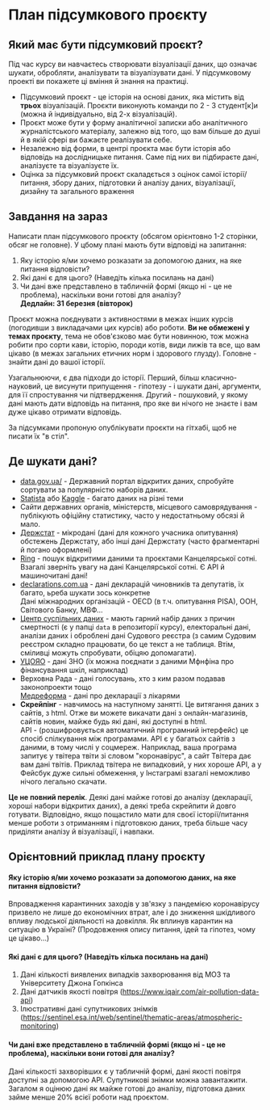 # План підсумкового проєкту  

## Який має бути підсумковий проєкт?  
Під час курсу ви навчаєтесь створювати візуалізації даних, що означає шукати, обробляти, аналізувати та візуалізувати дані. У підсумковому проекті ви покажете ці вміння й знання на практиці.  
  
* Підсумковий проєкт - це історія на основі даних, яка містить від **трьох** візуалізацій. Проєкти виконують команди по 2 - 3 студент[к]и (можна й індивідуально, від 2-х візуалізацій).
* Проєкт може бути у форму аналітичної записки або аналітичного журналістського матеріалу, залежно від того, що вам більше до душі й в якій сфері ви бажаєте реалізувати себе.  
* Незалежно від форми, в центрі проєкта має бути історія або відповідь на дослідницьке питання. Саме під них ви підбираєте дані, аналізуєте та візуалізуєте їх.  
* Оцінка за підсумковий проєкт скаладється з оцінок самої історії/питання, збору даних, підготовки й аналізу даних, візуалізації, дизайну та загального враження

## Завдання на зараз
Написати план підсумкового проєкту (обсягом орієнтовно 1-2 сторінки, обсяг не головне). У цбому плані мають бути відповіді на запитання:  
1. Яку історію я/ми хочемо розказати за допомогою даних, на яке питання відповісти?
2. Які дані є для цього? (Наведіть кілька посилань на дані)
3. Чи дані вже представлено в табличній формі (якщо ні - це не проблема), наскільки вони готові для аналізу?  
**Дедлайн: 31 березня (вівторок)**
  
Проєкт можна поєднувати з активностями в межах інших курсів (погодивши з викладачами цих курсів) або роботи. **Ви не обмежені у темах проєкту**, тема не обов'єзково має бути новинною, тож можна робити про сорти кави, історію, породи котів, види лижів та все, що вам цікаво (в межах загальних етичних норм і здорового глузду). Головне - знайти дані до вашої історії.
  
Узагальнюючи, є два підходи до історії. Перший, більш класично-науковий, це висунути припущення - гіпотезу - і шукати дані, аргументи, для її спростування чи підтвердження. Другий - пошуковий, у якому дані мають дати відповідь на питання, про яке ви нічого не знаєте і вам дуже цікаво отримати відповідь.  

За підсумками пропоную опублікувати проєкти на гітхабі, щоб не писати їх "в стіл".  
  
## Де шукати дані?
- [data.gov.ua/](https://data.gov.ua/) - Державний портал відкритих даних, спробуйте сортувати за популярністю наборів даних.  
- [Statista](https://www.statista.com/) або [Kaggle](https://www.kaggle.com/datasets) - багато даних на різні теми  
- Сайти державних органів, міністерств, місцевого самоврядування - публікують офіційну статистику, часто у недостатньому обсязі й мало.  
- [Держстат](http://www.ukrstat.gov.ua/operativ/micro_dani/mic_poc_rob_syly_18.zip) - мікродані (дані для кожного учасника опитування) обстежень Держстату, або інші дані Держстату (часто фрагментарні й погано оформлені)  
- [Ring](https://ring.org.ua/) - пошук відкритими даними та проєктами Канцелярської сотні. Взагалі зверніть увагу на дані Канцелярської сотні. Є API й машиночитані дані!  
- [declarations.com.ua](https://declarations.com.ua/) - дані декларацій чиновників та депутатів, їх багато, ьреба шукати зось конкретне  
Дані міжнародних організацій - OECD (в т.ч. опитування PISA), ООН, Світового Банку, МВФ...  
- [Центр суспільних даних](https://socialdata.org.ua/category/temi/) - мають гарний набір даних з причин смертності (є у папці `data` в репозиторії курсу), електоральні дані, аналізи даних і оброблені дані Судового реєстра (з самим Судовим реєстром складно працювати, бо це текст а не таблиця. Втім, сміливці можуть спробувати, обіцяю допомагати).  
- [УЦОЯО](http://testportal.gov.ua/zvity-dani/) - дані ЗНО (їх можна поєднати з даними Мфнфіна про фінансування шкіл, наприклад)  
- Верховна Рада - дані голосувань, хто з ким разом подавав законопроекти тощо  
[Медреформа](https://data.gov.ua/organization/natsionalna-sluzhba-zdorovia-ukrainy) - дані про декларації з лікарями  
- **Скрейпінг** - навчимось на наступному занятті. Це витягання даних з сайтів, з html. Отже ви можете викачати дані з онлайн-магазинів, сайтів новин, майже будь які дані, які доступні в html.  
API - (розшифровується автоматичний програмний інтерфейс) це спосіб спілкування між програмами. АРІ є у багатьох сайтів з даними, в тому числі у соцмереж. Наприклад, ваша програма запитує у твітера твіти зі словом "коронавірус", а сайт Твітера дає вам дані твітів. Приклад твітера не випадковий, у них хороше АРІ, а у Фейсбук дуже сильні обмеження, у Інстаграмі взагалі неможливо нічого легально скачати. 

**Це не повний перелік**. Деякі дані майже готові до аналізу (декларації, хороші набори відкритих даних), а деякі треба скрейпити й довго готувати. Відповідно, якщо пощастило мати для своєї історії/питання менше роботи з отриманням і підготовкою даних, треба більше часу приділяти аналізу й візуалізації, і навпаки.  
  
## Орієнтовний приклад плану проєкту 
 
#### Яку історію я/ми хочемо розказати за допомогою даних, на яке питання відповісти?
Впровадження карантинних заходів у зв'язку з пандемією коронавірусу призвело не лише до економічних втрат, але і до зниження шкідливого впливу людської діяльності на довкілля. Як вплинув карантин на ситуацію в Україні? (Продовження опису питання, ідей та гіпотез, чому це цікаво...)   
  
#### Які дані є для цього? (Наведіть кілька посилань на дані)
1) Дані кількості виявлених випадків захворювання від МОЗ та Університету Джона Гопкінса  
2) Дані датчиків якості повітря (https://www.iqair.com/air-pollution-data-api)
3) Ілюстративні дані супутникових знімків (https://sentinel.esa.int/web/sentinel/thematic-areas/atmospheric-monitoring)  
  
#### Чи дані вже представлено в табличній формі (якщо ні - це не проблема), наскільки вони готові для аналізу?  
Дані кількості захворівших є у табличній формі, дані якості повітря доступні за допомогою АРІ. Супутникові знімки можна завантажити. Загалом я оцінюю дані як майже готові до аналізу, підготовка даних займе менше 20% всієї роботи над проєктом.  




